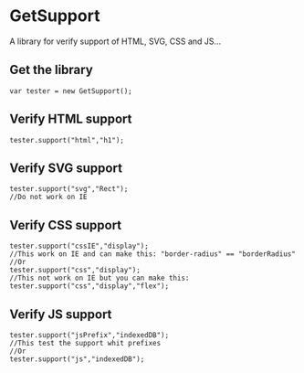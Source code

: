 # GetSupport
A library for verify support of HTML, SVG, CSS and JS...

## Get the library
```
var tester = new GetSupport();
```

## Verify HTML support
```
tester.support("html","h1");
```

## Verify SVG support
```
tester.support("svg","Rect");
//Do not work on IE
```

## Verify CSS support
```
tester.support("cssIE","display");
//This work on IE and can make this: "border-radius" == "borderRadius"
//Or
tester.support("css","display");
//This not work on IE but you can make this: tester.support("css","display","flex");
```

## Verify JS support
```
tester.support("jsPrefix","indexedDB");
//This test the support whit prefixes
//Or
tester.support("js","indexedDB");
```
